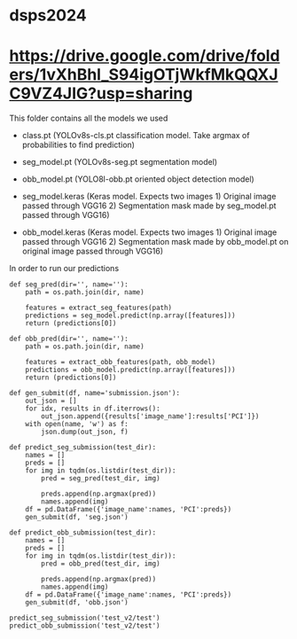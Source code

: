 # dsps2024

# https://drive.google.com/drive/folders/1vXhBhl_S94igOTjWkfMkQQXJC9VZ4JIG?usp=sharing

This folder contains all the models we used

- class.pt (YOLOv8s-cls.pt classification model. Take argmax of probabilities to find prediction)
- seg_model.pt (YOLOv8s-seg.pt segmentation model)
- obb_model.pt (YOLO8l-obb.pt oriented object detection model)

- seg_model.keras (Keras model. Expects two images 1) Original image passed through VGG16 2) Segmentation mask made by seg_model.pt passed through VGG16)
- obb_model.keras (Keras model. Expects two images 1) Original image passed through VGG16 2) Segmentation mask made by obb_model.pt on original image passed through VGG16)

In order to run our predictions

```
def seg_pred(dir='', name=''):
    path = os.path.join(dir, name)

    features = extract_seg_features(path)
    predictions = seg_model.predict(np.array([features]))
    return (predictions[0])

def obb_pred(dir='', name=''):
    path = os.path.join(dir, name)

    features = extract_obb_features(path, obb_model)
    predictions = obb_model.predict(np.array([features]))
    return (predictions[0])

def gen_submit(df, name='submission.json'):
    out_json = []
    for idx, results in df.iterrows():
        out_json.append({results['image_name']:results['PCI']})
    with open(name, 'w') as f:
        json.dump(out_json, f)

def predict_seg_submission(test_dir):
    names = []
    preds = []
    for img in tqdm(os.listdir(test_dir)):
        pred = seg_pred(test_dir, img)
        
        preds.append(np.argmax(pred))
        names.append(img)
    df = pd.DataFrame({'image_name':names, 'PCI':preds})
    gen_submit(df, 'seg.json')

def predict_obb_submission(test_dir):
    names = []
    preds = []
    for img in tqdm(os.listdir(test_dir)):
        pred = obb_pred(test_dir, img)
        
        preds.append(np.argmax(pred))
        names.append(img)
    df = pd.DataFrame({'image_name':names, 'PCI':preds})
    gen_submit(df, 'obb.json')

predict_seg_submission('test_v2/test')
predict_obb_submission('test_v2/test')
```
